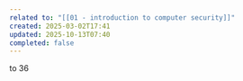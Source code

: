 ```yaml
---
related to: "[[01 - introduction to computer security]]"
created: 2025-03-02T17:41
updated: 2025-10-13T07:40
completed: false
---
```

to 36